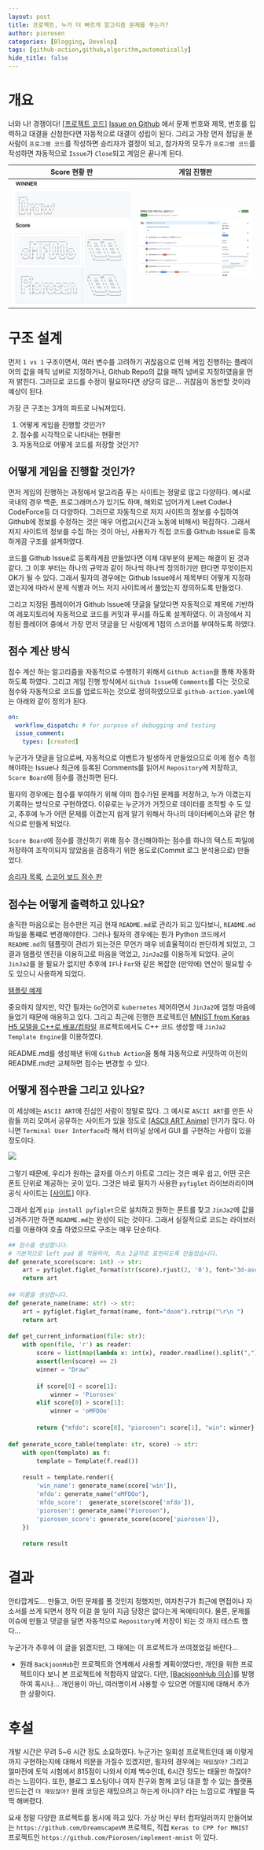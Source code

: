 ```yaml
---
layout: post
title: 프로젝트, 누가 더 빠르게 알고리즘 문제를 푸는가?
author: piorosen
categories: [Blogging, Develop]
tags: [github-action,github,algorithm,automatically]
hide_title: false
---
```


# 개요

너와 나! 경쟁이다! [[프로젝트 코드]](https://github.com/oMFDOo/whimpering.git) [Issue on Github](https://github.com/oMFDOo/whimpering/issues) 에서 문제 번호와 제목, 번호를 입력하고 대결을 신청한다면 자동적으로 대결이 성립이 된다. 그리고 가장 먼저 정답을 푼 사람이 `프로그램 코드`를 작성하면 승리자가 결정이 되고, 참가자의 모두가 `프로그램 코드`를 작성하면 자동적으로 `Issue`가 `Close`되고 게임은 끝나게 된다.

Score 현황 판|게임 진행판
:---:|:---:
![](/assets/img/post/2024-06-13-01.png)|![](/assets/img/post/2024-06-13-02.png)

#  구조 설계

먼저 `1 vs 1` 구조이면서, 여러 변수를 고려하기 귀찮음으로 인해 게임 진행하는 플레이어의 값을 매직 넘버로 지정하거나, Github Repo의 값을 매직 넘버로 지정하였음을 먼저 밝힌다. 그러므로 코드를 수정이 필요하다면 상당히 많은... 귀찮음이 동반할 것이라 예상이 된다.

가장 큰 구조는 3개의 파트로 나눠져있다.

1. 어떻게 게임을 진행할 것인가?
2. 점수를 시각적으로 나타내는 현황판
3. 자동적으로 어떻게 코드를 저장할 것인가?

## 어떻게 게임을 진행할 것인가?

먼저 게임의 진행하는 과정에서 알고리즘 푸는 사이트는 정말로 많고 다양하다. 예시로 국내의 경우 백준, 프로그래머스가 있기도 하며, 해외로 넘어가게 Leet Code나 CodeForce등 더 다양하다. 그러므로 자동적으로 저지 사이트의 정보를 수집하여 Github에 정보를 수정하는 것은 매우 어렵고(시간과 노동에 비해서) 복잡하다. 그래서 저지 사이트의 정보를 수집 하는 것이 아닌, 사용자가 직접 코드를 Github Issue로 등록하게끔 구조를 설계하였다.

코드를 Github Issue로 등록하게끔 만들었다면 이제 대부분의 문제는 해결이 된 것과 같다. 그 이후 부터는 하나의 규약과 같이 하나씩 하나씩 정의하기만 한다면 무엇이든지 OK가 될 수 있다. 그래서 필자의 경우에는 Github Issue에서 제목부터 어떻게 지정하였는지에 따라서 문제 식별과 어느 저지 사이트에서 풀었는지 정의하도록 만들었다.

그리고 지정된 플레이어가 Github Issue에 댓글을 달았다면 자동적으로 제목에 기반하여 레포지토리에 자동적으로 코드를 커밋과 푸시를 하도록 설계하였다. 이 과정에서 지정된 플레이어 중에서 가장 먼저 댓글을 단 사람에게 1점의 스코어를 부여하도록 하였다.

## 점수 계산 방식

점수 계산 하는 알고리즘을 자동적으로 수행하기 위해서 `Github Action`을 통해 자동화 하도록 하였다. 그리고 게임 진행 방식에서 `Github Issue`에 `Comments`를 다는 것으로 점수와 자동적으로 코드를 업로드하는 것으로 정의하였으므로 `github-action.yaml`에는 아래와 같이 정의가 된다.

```yaml
on:
  workflow_dispatch: # for purpose of debugging and testing 
  issue_comment:
    types: [created]
```

누군가가 댓글을 담으로써, 자동적으로 이벤트가 발생하게 만들었으므로 이제 점수 측정해야하는 Issue나 최근에 등록된 Comments를 읽어서 `Repository`에 저장하고, `Score Board`에 점수를 갱신하면 된다.

필자의 경우에는 점수를 부여하기 위해 이미 점수가된 문제를 저장하고, 누가 이겼는지 기록하는 방식으로 구현하였다. 이유로는 누군가가 거짓으로 데이터를 조작할 수 도 있고, 추후에 누가 어떤 문제를 이겼는지 쉽게 알기 위해서 하나의 데이터베이스와 같은 형식으로 만들게 되었다.

`Score Board`에 점수를 갱신하기 위해 점수 갱신해야하는 점수를 하나의 텍스트 파일에 저장하여 조작이되지 않았음을 검증하기 위한 용도로(Commit 로그 분석용으로) 만들었다.

[승리자 목록](https://github.com/oMFDOo/whimpering/blob/main/scripts/win_list.txt), [스코어 보드 점수 판](https://github.com/oMFDOo/whimpering/blob/main/scripts/current_score.txt)

## 점수는 어떻게 출력하고 있나요?

솔직한 마음으로는 점수판은 지금 현재 `README.md`로 관리가 되고 있다보니, `README.md`파일을 통쨰로 변경해야한다. 그러나 필자의 경우에는 뭔가 Python 코드에서 `README.md`의 템플릿이 관리가 되는것은 무언가 매우 비효율적이라 판단하게 되었고, 그 결과 템플릿 엔진을 이용하고로 마음을 먹었고, `JinJa2`를 이용하게 되었다. 굳이 `JinJa2`를 쓸 필요가 없지만 추후에 `IF`나 `For`와 같은 복잡한 (만약에) 연산이 필요할 수 도 있으니 사용하게 되었다.

[템플릿 예제](https://github.com/oMFDOo/whimpering/blob/main/resources/template_score.md)

중요하지 않지만, 약간 필자는 `Go`언어로 `kubernetes` 제어하면서 `JinJa2`에 엄청 마음에 들었기 때문에 애용하고 있다. 그리고 최근에 진행한 프로젝트인 [MNIST from Keras H5 모델을 C++로 배포/컴파일](https://github.com/Piorosen/implement-mnist) 프로젝트에서도 C++ 코드 생성할 때 `JinJa2 Template Engine`을 이용하였다.

README.md를 생성해낸 뒤에 `Github Action`을 통해 자동적으로 커밋하여 이전의 README.md만 교체하면 점수는 변경할 수 있다.

## 어떻게 점수판을 그리고 있나요?

이 세상에는 `ASCII ART`에 진심인 사람이 정말로 많다. 그 예시로 `ASCII ART`를 만든 사람들 끼리 모여서 공유하는 사이트가 있을 정도로 [[ASCII ART Anime]](https://asciinema.org/explore) 인기가 많다. 아니면 `Terminal User Interface`라 해서 터미널 상에서 GUI 를 구현하는 사람이 있을 정도이다.

![](https://github.com/ArthurSonzogni/FTXUI/assets/4759106/6925b6da-0a7e-49d9-883c-c890e1f36007)

그렇기 때문에, 우리가 원하는 글자를 아스키 아트로 그리는 것은 매우 쉽고, 어떤 곳은 폰트 단위로 제공하는 곳이 있다. 그것은 바로 필자가 사용한 `pyfiglet` 라이브러리이며 공식 사이트는 [[사이트]](http://www.figlet.org/) 이다.

그래서 쉽게 `pip install pyfiglet`으로 설치하고 원하는 폰트를 찾고 `JinJa2`에 값을 넘겨주기만 하면 `README.md`는 완성이 되는 것이다. 그래서 실질적으로 코드는 라이브러리를 이용하여 호출 하였으므로 구조는 매우 단순하다.

```py
## 점수를 생성합니다.
# 기본적으로 left pad 를 적용하여, 최소 2글자로 표현되도록 만들었습니다.
def generate_score(score: int) -> str:
    art = pyfiglet.figlet_format(str(score).rjust(2, '0'), font="3d-ascii").rstrip("\r\n ")
    return art

## 이름을 생성합니다.
def generate_name(name: str) -> str:
    art = pyfiglet.figlet_format(name, font="doom").rstrip("\r\n ")
    return art

def get_current_information(file: str):
    with open(file, 'r') as reader:
        score = list(map(lambda x: int(x), reader.readline().split(",")))
        assert(len(score) == 2)
        winner = "Draw"
        
        if score[0] < score[1]:
            winner = 'Piorosen'
        elif score[0] > score[1]:
            winner = 'oMFDOo'

        return {"mfdo": score[0], "piorosen": score[1], "win": winner}

def generate_score_table(template: str, score) -> str:
    with open(template) as f:
        template = Template(f.read())

    result = template.render({
        'win_name': generate_name(score['win']),
        'mfdo': generate_name("oMFDOo"),
        'mfdo_score':  generate_score(score['mfdo']),
        'piorosen': generate_name("Piorosen"),
        'piorosen_score': generate_score(score['piorosen']),
    })

    return result
```

# 결과

안타깝게도... 만들고, 어떤 문제를 풀 것인지 정했지만, 여자친구가 최근에 면접이나 자소서를 쓰게 되면서 정작 이걸 쓸 일이 지금 당장은 없다는게 옥에티이다. 물론, 문제를 이슈에 만들고 댓글을 달면 자동적으로 `Repository`에 저장이 되는 것 까지 테스트 했다...

누군가가 추후에 이 글을 읽겠지만, 그 때에는 이 프로젝트가 쓰여졌었길 바란다...

+ 원래 `BackjoonHub`란 프로젝트와 연계해서 사용할 계획이였다만, 개인을 위한 프로젝트이다 보니 본 프로젝트에 적합하지 않았다. 다만, [[BackjoonHub 이슈]](https://github.com/BaekjoonHub/BaekjoonHub/issues/106#issuecomment-2154979678)를 발행하여 혹시나... 개인용이 아닌, 여러명이서 사용할 수 있으면 어떨지에 대해서 추가한 상황이다.

# 후설

개발 시간은 무려 5~6 시간 정도 소요하였다. 누군가는 일회성 프로젝트인데 왜 이렇게 까지 구현하는지에 대해서 의문을 가질수 있겠지만, 필자의 경우에는 `재밌잖아?` 그리고 얼마전에 토익 시험에서 815점이 나와서 이제 백수인데, 6시간 정도는 태울만 하잖아? 라는 느낌이다. 또한, 블로그 포스팅이나 여자 친구와 함께 코딩 대결 할 수 있는 플랫폼 만드는건 `더 재밌잖아?` 원래 코딩은 재밌으려고 하는게 아니야? 라는 느낌으로 개발을 뚝딱 해버렸다.

요새 정말 다양한 프로젝트를 동시에 하고 있다. 가상 머신 부터 컴파일러까지 만들어보는 `https://github.com/DreamscapeVM` 프로젝트, 직접 `Keras to CPP for MNIST` 프로젝트인 `https://github.com/Piorosen/implement-mnist` 이 있다.

